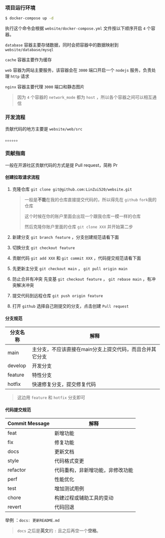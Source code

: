 ### 项目运行环境

```sh
$ docker-compose up -d
```

执行这个命令会根据 `website/docker-compose.yml` 文件按以下顺序开启 `4` 个容器。

`database` 容器主要存储数据，同时会把容器中的数据映射到 `website/database/mysql` 

`cache` 容器主要作为缓存

`web` 容器为网站主要服务，该容器会在 `3000` 端口开启一个 `nodejs` 服务，负责处理 `http` 请求

`nginx` 容器主要代理 `3000` 端口和静态图片

> 因为 `4` 个容器的 `network_mode` 都为 `host` ，所以各个容器之间可以相互通信



### 开发流程

贡献代码的地方主要是 `website/web/src`

。。。。。。



### 贡献指南

一般在开源社区贡献代码的方式是提 Pull request，简称 Pr

#### 创建拉取请求流程

1. 克隆仓库 `git clone git@github.com:LinZui520/website.git` 

   > 一般是**不能**在我的仓库直接提交代码的，所以得先在 `github` `fork`我的仓库
   >
   > 这个时候在你的账户里面会出现一个跟我仓库一模一样的仓库
   >
   > 然后克隆你账户里面的仓库 `git clone XXX` 并开始第二步

2. 新建分支 `git branch feature` ，分支创建规范请看下面

3. 切换分支 `git checkout feature`

4. 贡献代码 `git add XXX` 和 `git commit XXX` ，代码提交规范请看下面

5. 先更新主分支 `git checkout main` ， `git pull origin main` 

6. 防止合并有冲突 先变基 `git checkout feature` ， `git rebase main` ，有冲突解决冲突

7. 提交代码到远程仓库 `git push origin feature`

8. 打开 `github` 选择自己刚提交的分支，点击创建 `Pull request`



#### 分支规范

| 分支名称 | 解释                                                     |
| -------- | -------------------------------------------------------- |
| main     | 主分支，不应该直接在main分支上提交代码，而且合并其它分支 |
| develop  | 开发分支                                                 |
| feature  | 特性分支                                                 |
| hotfix   | 快速修复分支，提交修复代码                               |

> 这边用 `feature` 和 `hotfix` 分支即可



#### 代码提交规范

| Commit Message | 解释                             |
| -------------- | -------------------------------- |
| feat           | 新增功能                         |
| fix            | 修复功能                         |
| docs           | 更新文档                         |
| style          | 代码格式变更                     |
| refactor       | 代码重构，非新增功能，非修改功能 |
| perf           | 性能优化                         |
| test           | 增加测试用例                     |
| chore          | 构建过程或辅助工具的变动         |
| revert         | 代码回退                         |

举例 ：`docs: 更新README.md`

> `docs` 之后是**英文**的 `:` 且之后再空一个**空格**。

